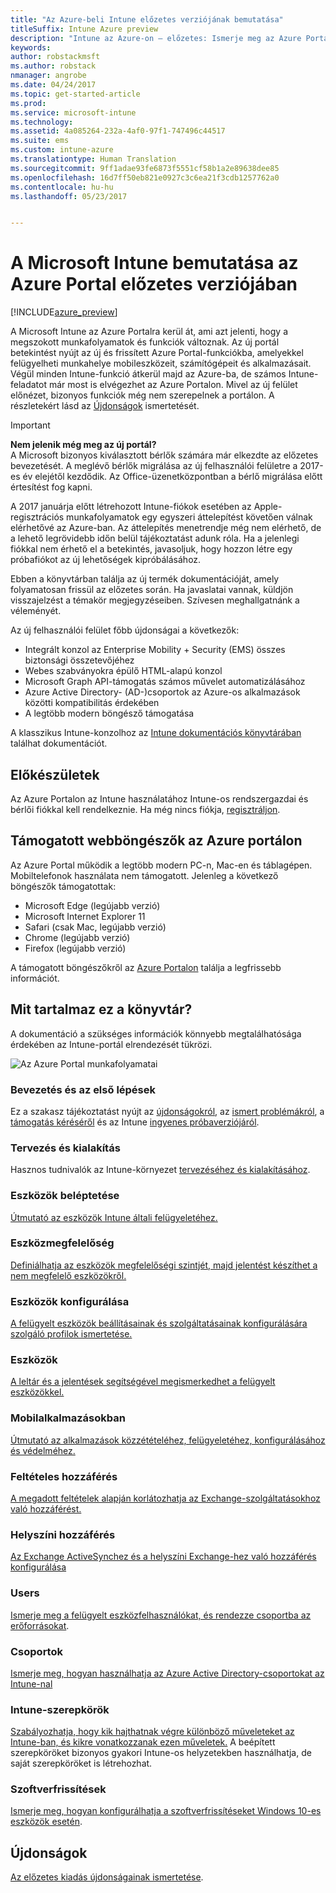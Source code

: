 ```yaml
---
title: "Az Azure-beli Intune előzetes verziójának bemutatása"
titleSuffix: Intune Azure preview
description: "Intune az Azure-on – előzetes: Ismerje meg az Azure Portal előzetes verziójának alapjait, és hogy miként lehet segítségére az eszközök felügyeletében."
keywords: 
author: robstackmsft
ms.author: robstack
nmanager: angrobe
ms.date: 04/24/2017
ms.topic: get-started-article
ms.prod: 
ms.service: microsoft-intune
ms.technology: 
ms.assetid: 4a085264-232a-4af0-97f1-747496c44517
ms.suite: ems
ms.custom: intune-azure
ms.translationtype: Human Translation
ms.sourcegitcommit: 9ff1adae93fe6873f5551cf58b1a2e89638dee85
ms.openlocfilehash: 16d7ff50eb821e0927c3c6ea21f3cdb1257762a0
ms.contentlocale: hu-hu
ms.lasthandoff: 05/23/2017


---
```



# <a name="introduction-to-microsoft-intune-in-the-azure-portal-preview"></a>A Microsoft Intune bemutatása az Azure Portal előzetes verziójában


[!INCLUDE[azure_preview](./includes/azure_preview.md)]

A Microsoft Intune az Azure Portalra kerül át, ami azt jelenti, hogy a megszokott munkafolyamatok és funkciók változnak.
Az új portál betekintést nyújt az új és frissített Azure Portal-funkciókba, amelyekkel felügyelheti munkahelye mobileszközeit, számítógépeit és alkalmazásait.
Végül minden Intune-funkció átkerül majd az Azure-ba, de számos Intune-feladatot már most is elvégezhet az Azure Portalon. Mivel az új felület előnézet, bizonyos funkciók még nem szerepelnek a portálon. A részletekért lásd az [Újdonságok](#whats-new) ismertetését.

> [!IMPORTANT]
> **Nem jelenik még meg az új portál?**<br>
> A Microsoft bizonyos kiválasztott bérlők számára már elkezdte az előzetes bevezetését. A meglévő bérlők migrálása az új felhasználói felületre a 2017-es év elejétől kezdődik. Az Office-üzenetközpontban a bérlő migrálása előtt értesítést fog kapni.
>
> A 2017 januárja előtt létrehozott Intune-fiókok esetében az Apple-regisztrációs munkafolyamatok egy egyszeri áttelepítést követően válnak elérhetővé az Azure-ban. Az áttelepítés menetrendje még nem elérhető, de a lehető legrövidebb időn belül tájékoztatást adunk róla. Ha a jelenlegi fiókkal nem érhető el a betekintés, javasoljuk, hogy hozzon létre egy próbafiókot az új lehetőségek kipróbálásához.


Ebben a könyvtárban találja az új termék dokumentációját, amely folyamatosan frissül az előzetes során. Ha javaslatai vannak, küldjön visszajelzést a témakör megjegyzéseiben. Szívesen meghallgatnánk a véleményét.

<!--- You can view the new Intune technical preview console in Azure at [portal.azure.com]. --->

Az új felhasználói felület főbb újdonságai a következők:

- Integrált konzol az Enterprise Mobility + Security (EMS) összes biztonsági összetevőjéhez
- Webes szabványokra épülő HTML-alapú konzol
- Microsoft Graph API-támogatás számos művelet automatizálásához
- Azure Active Directory- (AD-)csoportok az Azure-os alkalmazások közötti kompatibilitás érdekében
- A legtöbb modern böngésző támogatása

A klasszikus Intune-konzolhoz az [Intune dokumentációs könyvtárában](https://docs.microsoft.com/intune-classic/) találhat dokumentációt.

## <a name="before-you-start"></a>Előkészületek

Az Azure Portalon az Intune használatához Intune-os rendszergazdai és bérlői fiókkal kell rendelkeznie. Ha még nincs fiókja, [regisztráljon](https://portal.office.com/Signup/Signup.aspx?OfferId=40BE278A-DFD1-470a-9EF7-9F2596EA7FF9&dl=INTUNE_A&ali=1#0%20).

## <a name="supported-web-browsers-for-the-azure-portal"></a>Támogatott webböngészők az Azure portálon

Az Azure Portal működik a legtöbb modern PC-n, Mac-en és táblagépen. Mobiltelefonok használata nem támogatott.
Jelenleg a következő böngészők támogatottak:

- Microsoft Edge (legújabb verzió)
- Microsoft Internet Explorer 11
- Safari (csak Mac, legújabb verzió)
- Chrome (legújabb verzió)
- Firefox (legújabb verzió)

A támogatott böngészőkről az [Azure Portalon](https://docs.microsoft.com/azure/azure-preview-portal-supported-browsers-devices) találja a legfrissebb információt.

## <a name="whats-in-this-library"></a>Mit tartalmaz ez a könyvtár?

A dokumentáció a szükséges információk könnyebb megtalálhatósága érdekében az Intune-portál elrendezését tükrözi.

![Az Azure Portal munkafolyamatai](./media/azure-portal-workloads.png)

### <a name="introduction-and-get-started"></a>Bevezetés és az első lépések
Ez a szakasz tájékoztatást nyújt az [újdonságokról](whats-new.md), az [ismert problémákról](known-issues.md), a [támogatás kéréséről](get-support.md) és az Intune [ingyenes próbaverziójáról](free-trial-sign-up.md).
### <a name="plan-and-design"></a>Tervezés és kialakítás
Hasznos tudnivalók az Intune-környezet [tervezéséhez és kialakításához](/intune-classic/plan-and-design/introduction).
### <a name="device-enrollment"></a>Eszközök beléptetése
[Útmutató az eszközök Intune általi felügyeletéhez.](device-enrollment.md)
### <a name="device-compliance"></a>Eszközmegfelelőség
[Definiálhatja az eszközök megfelelőségi szintjét, majd jelentést készíthet a nem megfelelő eszközökről.](device-compliance.md)
### <a name="device-configuration"></a>Eszközök konfigurálása
[A felügyelt eszközök beállításainak és szolgáltatásainak konfigurálására szolgáló profilok ismertetése.](device-profiles.md)
### <a name="devices"></a>Eszközök
[A leltár és a jelentések segítségével megismerkedhet a felügyelt eszközökkel.](device-management.md)
### <a name="mobile-apps"></a>Mobilalkalmazásokban
[Útmutató az alkalmazások közzétételéhez, felügyeletéhez, konfigurálásához és védelméhez.](app-management.md)
### <a name="conditional-access"></a>Feltételes hozzáférés
[A megadott feltételek alapján korlátozhatja az Exchange-szolgáltatásokhoz való hozzáférést.](conditional-access.md)
### <a name="on-premises-access"></a>Helyszíni hozzáférés
[Az Exchange ActiveSynchez és a helyszíni Exchange-hez való hozzáférés konfigurálása](/intune-classic/deploy-use/mobile-device-management-with-exchange-activesync-and-microsoft-intune)
### <a name="users"></a>Users
[Ismerje meg a felügyelt eszközfelhasználókat, és rendezze csoportba az erőforrásokat](user-management.md).
### <a name="groups"></a>Csoportok
[Ismerje meg, hogyan használhatja az Azure Active Directory-csoportokat az Intune-nal](groups-get-started.md)
### <a name="intune-roles"></a>Intune-szerepkörök
[Szabályozhatja, hogy kik hajthatnak végre különböző műveleteket az Intune-ban, és kikre vonatkozzanak ezen műveletek.](role-based-access-control.md) A beépített szerepköröket bizonyos gyakori Intune-os helyzetekben használhatja, de saját szerepköröket is létrehozhat.
### <a name="software-updates"></a>Szoftverfrissítések
[Ismerje meg, hogyan konfigurálhatja a szoftverfrissítéseket Windows 10-es eszközök esetén](windows-update-for-business-configure.md).



## <a name="whats-new"></a>Újdonságok

[Az előzetes kiadás újdonságainak ismertetése](whats-new.md).

